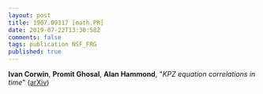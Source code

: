 ```yaml
---
layout: post
title: 1907.09317 [math.PR]
date: 2019-07-22T13:30:58Z
comments: false
tags: publication NSF_FRG
published: true
---
```


<b>Ivan Corwin</b>, <b>Promit Ghosal</b>, <b>Alan Hammond</b>, "<i>KPZ equation correlations in time</i>" ([arXiv](http://arxiv.org/abs/1907.09317v1))

